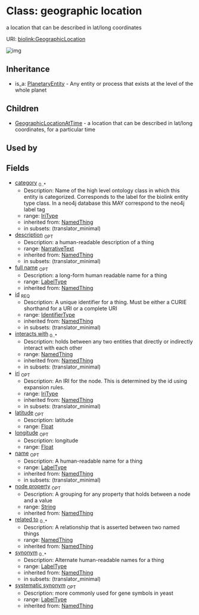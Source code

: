 # Class: geographic location


a location that can be described in lat/long coordinates

URI: [biolink:GeographicLocation](https://w3id.org/biolink/vocab/GeographicLocation)

![img](http://yuml.me/diagram/nofunky;dir:TB/class/\[NamedThing]<filler(i)%200..1-%20\[GeographicLocation|latitude:float%20%3F;longitude:float%20%3F;id(i):identifier_type;name(i):label_type%20%3F;category(i):iri_type%20*;node_property(i):string%20%3F;iri(i):iri_type%20%3F;synonym(i):label_type%20*;full_name(i):label_type%20%3F;description(i):narrative_text%20%3F;systematic_synonym(i):label_type%20%3F;creation_date(i):date%20%3F;update_date(i):date%20%3F;has_chemical_formula(i):chemical_formula_value%20%3F;aggregate_statistic(i):string%20%3F;interbase_coordinate(i):string%20%3F],%20\[OntologyClass]<has%20molecular%20consequence(i)%200..*-%20\[GeographicLocation],%20\[NamedThing]<same%20as(i)%200..*-%20\[GeographicLocation],%20\[NamedThing]<produces(i)%200..*-%20\[GeographicLocation],%20\[Disease]<manifestation%20of(i)%200..*-%20\[GeographicLocation],%20\[NamedThing]<derives%20from(i)%200..*-%20\[GeographicLocation],%20\[NamedThing]<derives%20into(i)%200..*-%20\[GeographicLocation],%20\[Occurrent]<capable%20of(i)%200..*-%20\[GeographicLocation],%20\[Occurrent]<actively%20involved%20in(i)%200..*-%20\[GeographicLocation],%20\[Occurrent]<participates%20in(i)%200..*-%20\[GeographicLocation],%20\[NamedThing]<part%20of(i)%200..*-%20\[GeographicLocation],%20\[NamedThing]<has%20part(i)%200..*-%20\[GeographicLocation],%20\[NamedThing]<overlaps(i)%200..*-%20\[GeographicLocation],%20\[NamedThing]<model%20of(i)%200..*-%20\[GeographicLocation],%20\[NamedThing]<location%20of(i)%200..*-%20\[GeographicLocation],%20\[NamedThing]<located%20in(i)%200..*-%20\[GeographicLocation],%20\[NamedThing]<occurs%20in(i)%200..*-%20\[GeographicLocation],%20\[NamedThing]<prevents(i)%200..*-%20\[GeographicLocation],%20\[NamedThing]<causes(i)%200..*-%20\[GeographicLocation],%20\[NamedThing]<contributes%20to(i)%200..*-%20\[GeographicLocation],%20\[NamedThing]<predisposes(i)%200..*-%20\[GeographicLocation],%20\[NamedThing]<affects%20risk%20for(i)%200..*-%20\[GeographicLocation],%20\[NamedThing]<colocalizes%20with(i)%200..*-%20\[GeographicLocation],%20\[NamedThing]<coexists%20with(i)%200..*-%20\[GeographicLocation],%20\[NamedThing]<xenologous%20to(i)%200..*-%20\[GeographicLocation],%20\[NamedThing]<orthologous%20to(i)%200..*-%20\[GeographicLocation],%20\[NamedThing]<paralogous%20to(i)%200..*-%20\[GeographicLocation],%20\[NamedThing]<homologous%20to(i)%200..*-%20\[GeographicLocation],%20\[NamedThing]<disrupts(i)%200..*-%20\[GeographicLocation],%20\[NamedThing]<negatively%20regulates(i)%200..*-%20\[GeographicLocation],%20\[NamedThing]<positively%20regulates(i)%200..*-%20\[GeographicLocation],%20\[NamedThing]<regulates(i)%200..*-%20\[GeographicLocation],%20\[NamedThing]<affects(i)%200..*-%20\[GeographicLocation],%20\[NamedThing]<physically%20interacts%20with(i)%200..*-%20\[GeographicLocation],%20\[NamedThing]<interacts%20with(i)%200..*-%20\[GeographicLocation],%20\[NamedThing]<related%20to(i)%200..*-%20\[GeographicLocation],%20\[GeographicLocation]^-\[GeographicLocationAtTime],%20\[PlanetaryEntity]^-\[GeographicLocation])
## Inheritance

 *  is_a: [PlanetaryEntity](PlanetaryEntity.md) - Any entity or process that exists at the level of the whole planet
## Children

 * [GeographicLocationAtTime](GeographicLocationAtTime.md) - a location that can be described in lat/long coordinates, for a particular time
## Used by

## Fields

 * [category](category.md)  <sub>0..*</sub>
    * Description: Name of the high level ontology class in which this entity is categorized. Corresponds to the label for the biolink entity type class. In a neo4j database this MAY correspond to the neo4j label tag
    * range: [IriType](IriType.md)
    * inherited from: [NamedThing](NamedThing.md)
    * in subsets: (translator_minimal)
 * [description](description.md)  <sub>OPT</sub>
    * Description: a human-readable description of a thing
    * range: [NarrativeText](NarrativeText.md)
    * inherited from: [NamedThing](NamedThing.md)
    * in subsets: (translator_minimal)
 * [full name](full_name.md)  <sub>OPT</sub>
    * Description: a long-form human readable name for a thing
    * range: [LabelType](LabelType.md)
    * inherited from: [NamedThing](NamedThing.md)
 * [id](id.md)  <sub>REQ</sub>
    * Description: A unique identifier for a thing. Must be either a CURIE shorthand for a URI or a complete URI
    * range: [IdentifierType](IdentifierType.md)
    * inherited from: [NamedThing](NamedThing.md)
    * in subsets: (translator_minimal)
 * [interacts with](interacts_with.md)  <sub>0..*</sub>
    * Description: holds between any two entities that directly or indirectly interact with each other
    * range: [NamedThing](NamedThing.md)
    * inherited from: [NamedThing](NamedThing.md)
    * in subsets: (translator_minimal)
 * [iri](iri.md)  <sub>OPT</sub>
    * Description: An IRI for the node. This is determined by the id using expansion rules.
    * range: [IriType](IriType.md)
    * inherited from: [NamedThing](NamedThing.md)
    * in subsets: (translator_minimal)
 * [latitude](latitude.md)  <sub>OPT</sub>
    * Description: latitude
    * range: [Float](Float.md)
 * [longitude](longitude.md)  <sub>OPT</sub>
    * Description: longitude
    * range: [Float](Float.md)
 * [name](name.md)  <sub>OPT</sub>
    * Description: A human-readable name for a thing
    * range: [LabelType](LabelType.md)
    * inherited from: [NamedThing](NamedThing.md)
    * in subsets: (translator_minimal)
 * [node property](node_property.md)  <sub>OPT</sub>
    * Description: A grouping for any property that holds between a node and a value
    * range: [String](String.md)
    * inherited from: [NamedThing](NamedThing.md)
 * [related to](related_to.md)  <sub>0..*</sub>
    * Description: A relationship that is asserted between two named things
    * range: [NamedThing](NamedThing.md)
    * inherited from: [NamedThing](NamedThing.md)
 * [synonym](synonym.md)  <sub>0..*</sub>
    * Description: Alternate human-readable names for a thing
    * range: [LabelType](LabelType.md)
    * inherited from: [NamedThing](NamedThing.md)
    * in subsets: (translator_minimal)
 * [systematic synonym](systematic_synonym.md)  <sub>OPT</sub>
    * Description: more commonly used for gene symbols in yeast
    * range: [LabelType](LabelType.md)
    * inherited from: [NamedThing](NamedThing.md)
